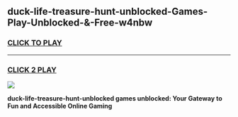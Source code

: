 
## duck-life-treasure-hunt-unblocked-Games-Play-Unblocked-&-Free-w4nbw
<h3>
<a href="https://premium76.site?title=duck-life-treasure-hunt-unblocked&ref=24A">CLICK TO PLAY</a></h3>
<hr>

<h3>
<a href="https://premium76.site?title=duck-life-treasure-hunt-unblocked&ref=24A">CLICK 2 PLAY</a>
  
</h3>

<a href="https://premium76.site?title=duck-life-treasure-hunt-unblocked&ref=24A"><img src="https://clearcache.store/games.png"></a>


**duck-life-treasure-hunt-unblocked games unblocked: Your Gateway to Fun and Accessible Online Gaming**
